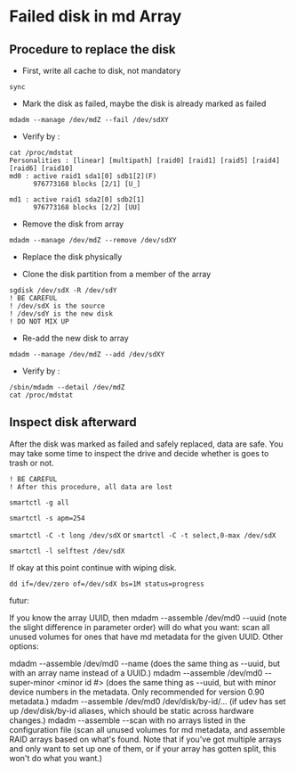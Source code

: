 # Failed disk in md Array

## Procedure to replace the disk
- First, write all cache to disk, not mandatory

`sync`

- Mark the disk as failed, maybe the disk is already marked as failed

`mdadm --manage /dev/mdZ --fail /dev/sdXY`

- Verify by :
```
cat /proc/mdstat
Personalities : [linear] [multipath] [raid0] [raid1] [raid5] [raid4] [raid6] [raid10]
md0 : active raid1 sda1[0] sdb1[2](F)
      976773168 blocks [2/1] [U_]

md1 : active raid1 sda2[0] sdb2[1]
      976773168 blocks [2/2] [UU]
```

- Remove the disk from array

`mdadm --manage /dev/mdZ --remove /dev/sdXY`

- Replace the disk physically

- Clone the disk partition from a member of the array
```
sgdisk /dev/sdX -R /dev/sdY 
! BE CAREFUL
! /dev/sdX is the source
! /dev/sdY is the new disk
! DO NOT MIX UP
```

- Re-add the new disk to array

`mdadm --manage /dev/mdZ --add /dev/sdXY`

- Verify by :
```
/sbin/mdadm --detail /dev/mdZ
cat /proc/mdstat
```


## Inspect disk afterward
After the disk was marked as failed and safely replaced, data are safe.
You may take some time to inspect the drive and decide whether is goes to trash or not.

```
! BE CAREFUL
! After this procedure, all data are lost
```

`smartctl -g all`

`smartctl -s apm=254`

`smartctl -C -t long /dev/sdX` or `smartctl -C -t select,0-max /dev/sdX`

`smartctl -l selftest /dev/sdX`


If okay at this point continue with wiping disk.

```
dd if=/dev/zero of=/dev/sdX bs=1M status=progress
```



futur:

If you know the array UUID, then mdadm --assemble /dev/md0 --uuid <uuid> (note the slight difference in parameter order) will do what you want: scan all unused volumes for ones that have md metadata for the given UUID. Other options:

mdadm --assemble /dev/md0 --name <name> (does the same thing as --uuid, but with an array name instead of a UUID.)
mdadm --assemble /dev/md0 --super-minor <minor id #> (does the same thing as --uuid, but with minor device numbers in the metadata. Only recommended for version 0.90 metadata.)
mdadm --assemble /dev/md0 /dev/disk/by-id/<disk>... (if udev has set up /dev/disk/by-id aliases, which should be static across hardware changes.)
mdadm --assemble --scan with no arrays listed in the configuration file (scan all unused volumes for md metadata, and assemble RAID arrays based on what's found. Note that if you've got multiple arrays and only want to set up one of them, or if your array has gotten split, this won't do what you want.)
